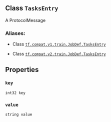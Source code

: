 

## Class  `TasksEntry` 
A ProtocolMessage



### Aliases:

- Class [ `tf.compat.v1.train.JobDef.TasksEntry` ](/api_docs/python/tf/train/JobDef/TasksEntry)

- Class [ `tf.compat.v2.train.JobDef.TasksEntry` ](/api_docs/python/tf/train/JobDef/TasksEntry)



## Properties


###  `key` 
 `int32 key` 



###  `value` 
 `string value` 

